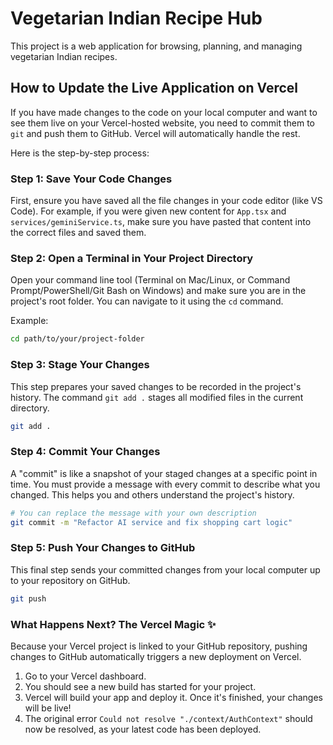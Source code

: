 # Vegetarian Indian Recipe Hub

This project is a web application for browsing, planning, and managing vegetarian Indian recipes.

## How to Update the Live Application on Vercel

If you have made changes to the code on your local computer and want to see them live on your Vercel-hosted website, you need to commit them to `git` and push them to GitHub. Vercel will automatically handle the rest.

Here is the step-by-step process:

### Step 1: Save Your Code Changes

First, ensure you have saved all the file changes in your code editor (like VS Code). For example, if you were given new content for `App.tsx` and `services/geminiService.ts`, make sure you have pasted that content into the correct files and saved them.

### Step 2: Open a Terminal in Your Project Directory

Open your command line tool (Terminal on Mac/Linux, or Command Prompt/PowerShell/Git Bash on Windows) and make sure you are in the project's root folder. You can navigate to it using the `cd` command.

Example:
```bash
cd path/to/your/project-folder
```

### Step 3: Stage Your Changes

This step prepares your saved changes to be recorded in the project's history. The command `git add .` stages all modified files in the current directory.

```bash
git add .
```

### Step 4: Commit Your Changes

A "commit" is like a snapshot of your staged changes at a specific point in time. You must provide a message with every commit to describe what you changed. This helps you and others understand the project's history.

```bash
# You can replace the message with your own description
git commit -m "Refactor AI service and fix shopping cart logic"
```

### Step 5: Push Your Changes to GitHub

This final step sends your committed changes from your local computer up to your repository on GitHub.

```bash
git push
```

### What Happens Next? The Vercel Magic ✨

Because your Vercel project is linked to your GitHub repository, pushing changes to GitHub automatically triggers a new deployment on Vercel.

1.  Go to your Vercel dashboard.
2.  You should see a new build has started for your project.
3.  Vercel will build your app and deploy it. Once it's finished, your changes will be live!
4.  The original error `Could not resolve "./context/AuthContext"` should now be resolved, as your latest code has been deployed.
